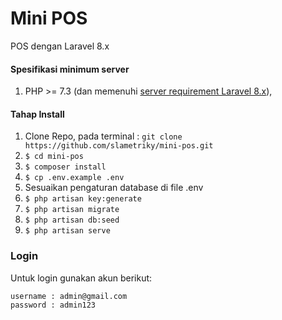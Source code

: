# Mini POS
POS dengan Laravel 8.x 
#### Spesifikasi minimum server
1. PHP >= 7.3 (dan memenuhi [server requirement Laravel 8.x](https://laravel.com/docs/8.x/deployment#server-requirements)),

#### Tahap Install
1. Clone Repo, pada terminal : `git clone https://github.com/slametriky/mini-pos.git`
2. `$ cd mini-pos`
3. `$ composer install`
4. `$ cp .env.example .env`
5. Sesuaikan pengaturan database di file .env 
6. `$ php artisan key:generate`
7. `$ php artisan migrate`
8. `$ php artisan db:seed`
9. `$ php artisan serve`

<h3>Login</h3>
Untuk login gunakan akun berikut:

    username : admin@gmail.com
    password : admin123
    
